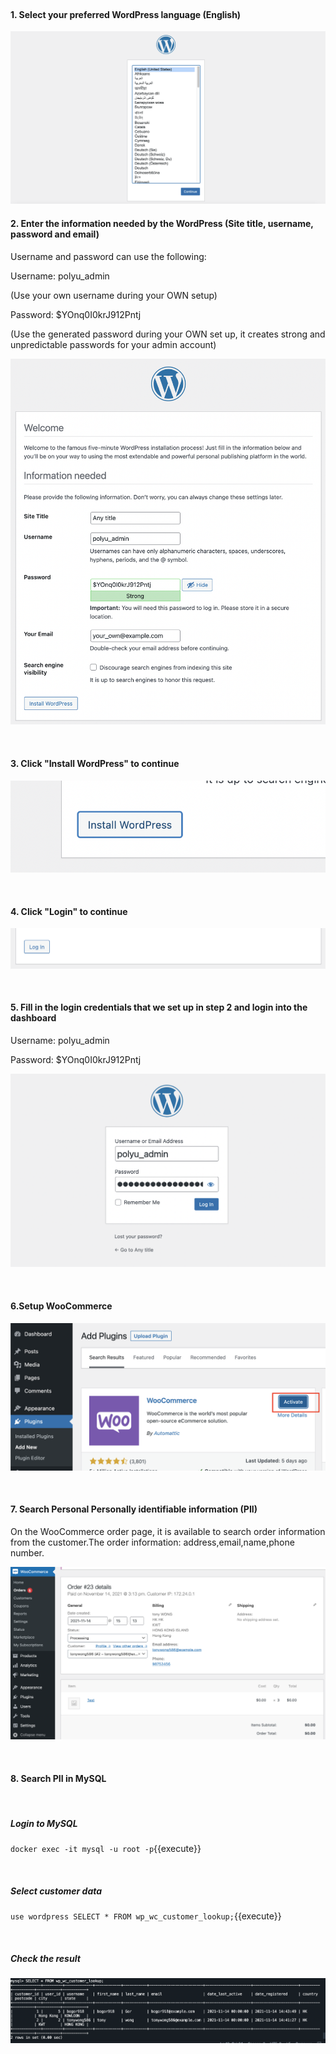 </br>


#### 1. Select your preferred WordPress language (English)

![Image](./assets/PII2.png)


#### 2. Enter the information needed by the WordPress (Site title, username, password and email)

Username and password can use the following:

Username: polyu_admin

(Use your own username during your OWN setup)

Password: $YOnq0I0krJ912Pntj

(Use the generated password during your OWN set up, it creates strong and unpredictable passwords for your admin account)

![Image](./assets/PII3.png)

</br>

#### 3. Click "Install WordPress" to continue

![Image](./assets/PII4.png)

</br>

#### 4. Click "Login" to continue

![Image](./assets/PII5.png)

</br>

#### 5. Fill in the login credentials that we set up in step 2 and login into the dashboard

Username: polyu_admin

Password: $YOnq0I0krJ912Pntj

![Image](./assets/PII6.png)

</br>

#### 6.Setup WooCommerce

![Image](./assets/PII7.png)

</br>

#### 7. Search Personal Personally identifiable information (PII) 

On the WooCommerce order page, it is available to search order information from the customer.The order information: address,email,name,phone number.

![Image](./assets/PII8.png)

</br>

#### 8. Search PII in MySQL

</br>

##### Login to MySQL

`docker exec -it mysql -u root -p`{{execute}}

</br>

##### Select customer data

`use wordpress SELECT * FROM wp_wc_customer_lookup;`{{execute}}

</br>

##### Check the result

![Image](./assets/PII9.png)


